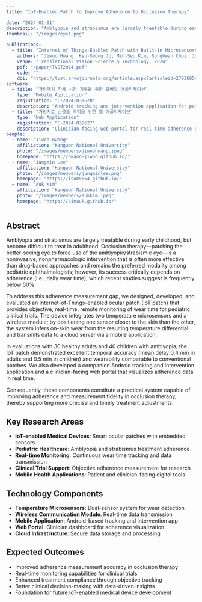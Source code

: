 ```yaml
---
title: "IoT-Enabled Patch to Improve Adherence to Occlusion Therapy"

date: "2024-01-01"
description: "Amblyopia and strabismus are largely treatable during early childhood, but become difficult to treat in adulthood. Occlusion therapy—patching the better-seeing eye to force use of the amblyopic/strabismic eye—is a noninvasive, nonpharmacologic intervention that is often more effective than drug-based approaches and remains the preferred modality among pediatric ophthalmologists; however, its success critically depends on adherence (i.e., daily wear time), which recent studies suggest is frequently below 50%. To address this adherence measurement gap, we designed, developed, and evaluated an Internet-of-Things–enabled ocular patch (IoT patch) that provides objective, real-time, remote monitoring of wear time for pediatric clinical trials. The device integrates two temperature microsensors and a wireless module; by positioning one sensor closer to the skin than the other, the system infers on-skin wear from the resulting temperature differential and transmits data to a cloud server via a mobile application. In evaluations with 30 healthy adults and 40 children with amblyopia, the IoT patch demonstrated excellent temporal accuracy (mean delay 0.4 min in adults and 0.5 min in children) and wearability comparable to conventional patches. We also developed a companion Android tracking and intervention application and a clinician-facing web portal that visualizes adherence data in real time. Consequently, these components constitute a practical system capable of improving adherence and measurement fidelity in occlusion therapy, thereby supporting more precise and timely treatment adjustments."
thumbnail: "/images/eye1.png"

publications:
  - title: "Internet of Things-Enabled Patch with Built-in Microsensors and Wireless Chip: Real-Time Remote Monitoring of Patch Treatment"
    authors: "Jiwoo Hwang, Kyu-Seong Jo, Min-Seo Kim, Sunghwan Choi, Jungmin Lee, Auk Kim, Yung-Ju Yoo"
    venue: "Translational Vision Science & Technology, 2024"
    pdf: "/paper/TVST2024.pdf"
    code: ""
    doi: "https://tvst.arvojournals.org/article.aspx?articleid=2793685#247703055"
software:
  - title: "가림패치 착용 시간 기록을 위한 모바일 애플리케이션"
    type: "Mobile Application"
    registration: "C-2024-039628"
    description: "Android tracking and intervention application for patch wear time monitoring"
  - title: "가림치료 순응도 추적을 위한 웹 애플리케이션"
    type: "Web Application"
    registration: "C-2024-039627"
    description: "Clinician-facing web portal for real-time adherence data visualization"
people:
  - name: "Jiwoo Hwang"
    affiliation: "Kangwon National University"
    photo: "/images/members/jiwoohwang.jpeg"
    homepage: "https://hwang-jiwoo.github.io/"
  - name: "Jungmin Lee"
    affiliation: "Kangwon National University"
    photo: "/images/members/jungminlee.png"
    homepage: "https://lsom5064.github.io/"
  - name: "Auk Kim"
    affiliation: "Kangwon National University"
    photo: "/images/members/aukkim.jpeg"
    homepage: "https://kimauk.github.io/"
---
```


## Abstract

Amblyopia and strabismus are largely treatable during early childhood, but become difficult to treat in adulthood. Occlusion therapy—patching the better-seeing eye to force use of the amblyopic/strabismic eye—is a noninvasive, nonpharmacologic intervention that is often more effective than drug-based approaches and remains the preferred modality among pediatric ophthalmologists; however, its success critically depends on adherence (i.e., daily wear time), which recent studies suggest is frequently below 50%.

To address this adherence measurement gap, we designed, developed, and evaluated an Internet-of-Things–enabled ocular patch (IoT patch) that provides objective, real-time, remote monitoring of wear time for pediatric clinical trials. The device integrates two temperature microsensors and a wireless module; by positioning one sensor closer to the skin than the other, the system infers on-skin wear from the resulting temperature differential and transmits data to a cloud server via a mobile application.

In evaluations with 30 healthy adults and 40 children with amblyopia, the IoT patch demonstrated excellent temporal accuracy (mean delay 0.4 min in adults and 0.5 min in children) and wearability comparable to conventional patches. We also developed a companion Android tracking and intervention application and a clinician-facing web portal that visualizes adherence data in real time.

Consequently, these components constitute a practical system capable of improving adherence and measurement fidelity in occlusion therapy, thereby supporting more precise and timely treatment adjustments.

## Key Research Areas
- **IoT-enabled Medical Devices**: Smart ocular patches with embedded sensors
- **Pediatric Healthcare**: Amblyopia and strabismus treatment adherence
- **Real-time Monitoring**: Continuous wear time tracking and data transmission
- **Clinical Trial Support**: Objective adherence measurement for research
- **Mobile Health Applications**: Patient and clinician-facing digital tools

## Technology Components
- **Temperature Microsensors**: Dual-sensor system for wear detection
- **Wireless Communication Module**: Real-time data transmission
- **Mobile Application**: Android-based tracking and intervention app
- **Web Portal**: Clinician dashboard for adherence visualization
- **Cloud Infrastructure**: Secure data storage and processing

## Expected Outcomes
- Improved adherence measurement accuracy in occlusion therapy
- Real-time monitoring capabilities for clinical trials
- Enhanced treatment compliance through objective tracking
- Better clinical decision-making with data-driven insights
- Foundation for future IoT-enabled medical device development 